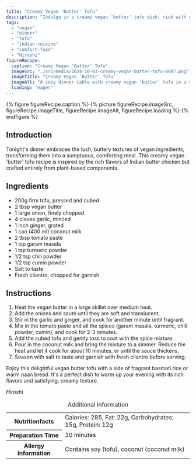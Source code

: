 ```yaml
---
title: "Creamy Vegan 'Butter' Tofu"
description: "Indulge in a creamy vegan 'butter' tofu dish, rich with spices and coconut milk, perfect for a comforting dinner. A plant-based twist on the classic butter chicken."
tags:
  - "vegan"
  - "dinner"
  - "tofu"
  - "indian-cuisine"
  - "comfort-food"
  - "Hiroshi"
figureRecipe: 
  caption: "Creamy Vegan 'Butter' Tofu"
  imageSrc: "./src/media/2024-10-03-creamy-vegan-butter-tofu-8607.png"
  imageTitle: "Creamy Vegan 'Butter' Tofu"
  imageAlt: "A cozy dinner table with creamy vegan 'butter' tofu in a chic bowl, garnished with cilantro, alongside basmati rice and naan bread, all under warm lighting."
  loading: "eager"
---
```


{% figure figureRecipe.caption %}
{% picture figureRecipe.imageSrc, figureRecipe.imageTitle, figureRecipe.imageAlt, figureRecipe.loading %}
{% endfigure %}

## Introduction

Tonight's dinner embraces the lush, buttery textures of vegan ingredients, transforming them into a sumptuous, comforting meal. This creamy vegan 'butter' tofu recipe is inspired by the rich flavors of Indian butter chicken but crafted entirely from plant-based components.

## Ingredients

- 200g firm tofu, pressed and cubed
- 2 tbsp vegan butter
- 1 large onion, finely chopped
- 4 cloves garlic, minced
- 1 inch ginger, grated
- 1 can (400 ml) coconut milk
- 2 tbsp tomato paste
- 1 tsp garam masala
- 1 tsp turmeric powder
- 1/2 tsp chili powder
- 1/2 tsp cumin powder
- Salt to taste
- Fresh cilantro, chopped for garnish

## Instructions

1. Heat the vegan butter in a large skillet over medium heat.
2. Add the onions and sauté until they are soft and translucent.
3. Stir in the garlic and ginger, and cook for another minute until fragrant.
4. Mix in the tomato paste and all the spices (garam masala, turmeric, chili powder, cumin), and cook for 2-3 minutes.
5. Add the cubed tofu and gently toss to coat with the spice mixture.
6. Pour in the coconut milk and bring the mixture to a simmer. Reduce the heat and let it cook for about 10 minutes, or until the sauce thickens.
7. Season with salt to taste and garnish with fresh cilantro before serving.

Enjoy this delightful vegan butter tofu with a side of fragrant basmati rice or warm naan bread. It's a perfect dish to warm up your evening with its rich flavors and satisfying, creamy texture.

*Hiroshi*

<table><caption class='sr-only'>Additional Information</caption><tr><th>Nutritionfacts</th><td>Calories: 285, Fat: 22g, Carbohydrates: 15g, Protein: 12g&nbsp;</td></tr><tr><th>Preparation Time</th><td>30 minutes&nbsp;</td></tr><tr><th>Allergy Information</th><td>Contains soy (tofu), coconut (coconut milk)&nbsp;</td></tr></table>

